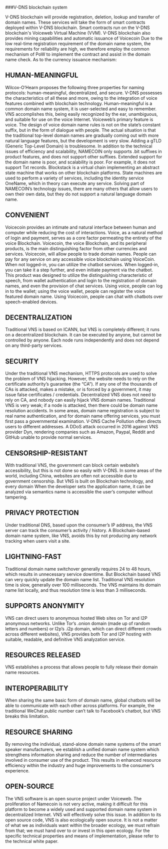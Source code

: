 ###V-DNS blockchain system

V-DNS blockchain will provide registration, deletion, lookup and transfer of domain names. These services will take the form of smart contracts deployed within V-DNS blockchain. Smart contracts run on the V-DNS blockchain's Voiceweb Virtual Machine (VVM). V-DNS blockchain also provides mining capabilities and automatic issuance of Voicecoin
Due to the low real-time registration requirement of the domain name system, the requirements for reliability are high, we therefore employ the common mechanism of PoW to implement the contract and assist in the domain name check. As to the currency issuance mechanism: 

##	HUMAN-MEANINGFUL
 Wilcox-O’Hearn proposes the following three properties for naming protocols: human-meaningful, decentralized, and secure. V-DNS possesses the characteristics of all these and more, owing to the integration of voice features combined with blockchain technology. Human-meaningful is a common domain name system, it is user-selected and easy to remember. VNS accomplishes this, being easily recognized by the ear, unambiguous, and suitable for use on the voice Internet. Voiceweb’s primary feature is voice. The design of voice domain name rules is not on the state’s constant suffix, but in the form of dialogue with people. The actual situation is that the traditional top-level domain names are gradually coming out with more natural language features, but the development is very slow. Adding a gTLD (Generic Top-Level Domain) is troublesome. In addition to the technical issues of efficiency and scalability, NAMECOIN only supports .bit suffixes in product features, and does not support other suffixes. Extended support for the domain name is poor, and scalability is poor. For example, it does not support Txt records. Blockstack is a virtual chain implementing an abstract state machine that works on other blockchain platforms. State machines are used to perform a variety of services, including the identity service OneName, which in theory can execute any service. Solving part of NAMECOIN’s technology issues, there are many others that allow users to own their own data, but they do not support a natural language domain name.

##	CONVENIENT
Voicecoin provides an intimate and natural interface between human and computer while reducing the cost of interactions. Voice, as a natural method of login and payment, serves as a core factor permeating the entirety of the voice Blockchain. Voicecoin, the voice Blockchain, and its peripheral products, is the main distinguishing factor from other currencies and services. Voicecoin, will allow people to trade domain names. People can pay for any service on any accessible voice blockchain using VoiceCoin. When not logged-in, you can utilize the chatbot services. When logged-in, you can take it a step further, and even initiate payment via the chatbot. This product was designed to utilize the distinguishing characteristic of speech, from wallet authentication and login to the registration of domain names, and even the provision of chat services. Using voice, people can log in to the wallet; using the voice wallet, people can register the voice featured domain name. Using Voicecoin, people can chat with chatbots
over speech-enabled devices.

##	DECENTRALIZATION
Traditional VNS is based on ICANN, but VNS is completely different; it runs on a decentralized blockchain. It can be executed by anyone, but cannot be controlled by anyone. Each node runs independently and does not depend on any third-party services.

##	SECURITY
Under the traditional VNS mechanism, HTTPS protocols are used to solve the problem of VNS hijacking. However, the website needs to rely on the certificate authority’s guarantee (the “CA”). If any one of the thousands of CAs is attacked, makes a mistake, or is forced by a government, it may issue false certificates / credentials. Decentralized VNS does not need to rely on CA, and nobody can easily hijack VNS domain names. Traditional VNS is very weak; if a node is attacked, then there could be domain name resolution accidents. In some areas, domain name registration is subject to real name authentication, and for domain name offering services, you must first pass a governmental examination. 
V-DNS Cache Pollution often directs users to different addresses. A DDoS attack occurred in 2016 against VNS provider Dyn, rendering companies such as Amazon, Paypal, Reddit and GitHub unable to provide normal services.

##	CENSORSHIP-RESISTANT
With traditional VNS, the government can block certain website’s accessibility, but this is not done so easily with 
V-DNS. In some areas of the world, including China, websites are often not accessible due to government censorship. But VNS is built on Blockchain technology, and every domain  When the developer sets the application name, it can be analyzed via semantics name is accessible the user’s computer without tampering.

##	PRIVACY PROTECTION
Under traditional DNS, based upon the consumer’s IP address, the VNS server can track the consumer’s activity / history. A Blockchain-based domain name system, like VNS, avoids this by not producing any network tracking when users visit a site.

##	LIGHTNING-FAST
Traditional domain name switchover generally requires 24 to 48 hours, which results in unnecessary service downtime. But Blockchain based VNS can very quickly update the domain name list. Traditional VNS resolution time is slow, generally over 100 milliseconds. The VNS maintains its domain name list locally, and thus resolution time is less than 3 milliseconds.

##	SUPPORTS ANONYMITY
VNS can direct users to anonymous hosted Web sites on Tor and I2P anonymous networks. Unlike Tor’s
.onion domain (made up of random letters and numbers) or I2p’s .i2p domain, which can direct different
crowds across different websites), VNS provides both Tor and I2P hosting with suitable, readable, and
definitive VNS analyzation service. 

##	RESOURCES RELEASED
VNS establishes a process that allows people to fully release their domain name resources.

##	INTEROPERABILITY
When sharing the same basic form of domain name, global chatbots will be able to communicate with each other across platforms. For example, the traditional WeChat public number can’t talk to Facebook’s chatbot, but VNS breaks this limitation.

##	RESOURCE SHARING
By removing the individual, stand-alone domain name systems of the smart speaker manufacturers, we establish a unified domain name system which strengthens information sharing and reduce the number of intermediaries involved in consumer use of the product. This results in enhanced resource efficiency within the industry and huge improvements to the consumer’s experience.

##	OPEN-SOURCE
The VNS software is an open source project under Voiceweb. The proliferation of Namecoin is not very active, making it difficult for this platform to become a widely used and supported domain name system in decentralized Internet. VNS will effectively solve this issue. In addition to its open source code, VNS is also ecologically open source. It is not a matter of what we as individuals want within the broader ecology, we must refrain from that; we must hand over to or invest in this open ecology. For the specific technical properties and means of implementation, please refer to the technical white paper.
